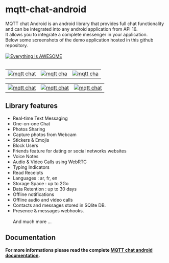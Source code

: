 # mqtt-chat-android
MQTT chat Android is an android library that provides full chat functionality and can be integrated into any android application from API 16.
<br>It allows you to integrate a complete messenger in your application.
<br>Below some screenshots of the demo application hosted in this github repository.
<br><br>
[![Everything Is AWESOME](https://yt-embed.herokuapp.com/embed?v=7OmpWdefUEk)](https://www.youtube.com/watch?v=7OmpWdefUEk "MQTT CHAT version 3.0")
<br><br>
<table><tr><td>
<a href="https://ibb.co/gzvncR2"><img src="https://i.ibb.co/dMNTWmm/device-2021-05-23-185700.png" alt="mqtt chat " border="0" ></a>
  </td><td>
  <a href="https://imgbb.com/"><img src="https://i.ibb.co/jHQfQ1d/device-2021-05-23-190025.png" alt="mqtt cha" border="0" /></a>
  </td><td>
 <a href="https://imgbb.com/"><img src="https://i.ibb.co/6yMFP6H/device-2021-05-23-190229.png" alt="mqtt cha" border="0" /></a>
  </td></tr>
  </table>
  <table><tr><td>
<a href="https://imgbb.com/"><img src="https://i.ibb.co/ynwqn5N/device-2021-05-23-190414.png" alt="mqtt chat" border="0" /></a>
  </td><td>
<a href="https://imgbb.com/"><img src="https://i.ibb.co/v1mbT80/device-2021-05-23-190727.png" alt="mqtt chat" border="0" /></a>
  </td><td>
<a href="https://imgbb.com/"><img src="https://i.ibb.co/3kJ9cBQ/device-2021-05-23-191608.png" alt="mqtt chat" border="0" /></a>
  </td>
  </tr>
  </table>
  
  

## Library features
- Real-time Text Messaging
- One-on-one Chat
- Photos Sharing
- Capture photos from Webcam
- Stickers & Emojis
- Block Users
- Friends feature for dating or social networks websites
- Voice Notes
- Audio & Video Calls using WebRTC
- Typing Indicators
- Read Receipts
- Languages : ar, fr, en
- Storage Space : up to 2Go
- Data Retention : up to 30 days
- Offline notifications
- Offline audio and video calls
- Contacts and messages stored in SQlite DB.
- Presence & messages webhooks.
<br><br>And much more ...

## Documentation
__For more informations please read the complete <a href="https://doc.mqtt-chat.com/mqttchat-android/integration">MQTT chat android documentation</a>.__

